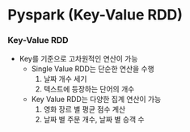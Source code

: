 # Pyspark (Key-Value RDD)

### Key-Value RDD

- Key를 기준으로 고차원적인 연산이 가능
  - Single Value RDD는 단순한 연산을 수행
    1. 날짜 개수 세기
    2. 텍스트에 등장하는 단어의 개수
  - Key Value RDD는 다양한 집계 연산이 가능
    1. 영화 장르 별 평균 점수 계산
    2. 날짜 별 주문 개수, 날짜 별 승객 수

